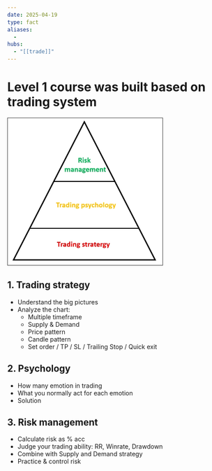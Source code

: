 ```yaml
---
date: 2025-04-19
type: fact
aliases:
  -
hubs:
  - "[[trade]]"
---
```


# Level 1 course was built based on trading system

![trading-system.png](../assets/imgs/trading-system.png)

## 1. Trading strategy
* Understand the big pictures
* Analyze the chart:
  * Multiple timeframe
  * Supply & Demand
  * Price pattern
  * Candle pattern
  * Set order / TP / SL / Trailing Stop / Quick exit

## 2. Psychology
* How many emotion in trading
* What you normally act for each emotion
* Solution

## 3. Risk management
* Calculate risk as % acc
* Judge your trading ability: RR, Winrate, Drawdown
* Combine with Supply and Demand strategy
* Practice & control risk
